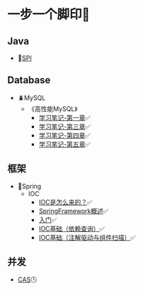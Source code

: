 # 一步一个脚印👣

## Java
- :panda_face:[SPI](https://github.com/ClassmateGuo/blog/issues/12)

## Database
- :beetle:MySQL
   - 《高性能MySQL》
      - [学习笔记-第一章](https://github.com/ClassmateGuo/blog/issues/1):white_check_mark:
      - [学习笔记-第三章](https://github.com/ClassmateGuo/blog/issues/2):white_check_mark:
      - [学习笔记-第四章](https://github.com/ClassmateGuo/blog/issues/3):white_check_mark:
      - [学习笔记-第五章](https://github.com/ClassmateGuo/blog/issues/9):white_check_mark:

      
## 框架
- :turtle:Spring
   - IOC 
      - [IOC是怎么来的？](https://github.com/ClassmateGuo/blog/issues/4):white_check_mark:
      - [SpringFramework概述](https://github.com/ClassmateGuo/blog/issues/5):white_check_mark:
      - [入门](https://github.com/ClassmateGuo/blog/issues/6):white_check_mark:
      - [IOC基础（依赖查询）](https://github.com/ClassmateGuo/blog/issues/7):white_check_mark:
      - [IOC基础（注解驱动与组件扫描）](https://github.com/ClassmateGuo/blog/issues/8):white_check_mark:

## 并发
- [CAS](https://github.com/ClassmateGuo/blog/issues/11):clock4:

